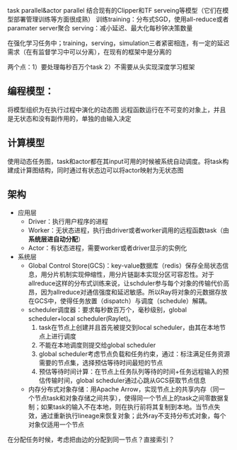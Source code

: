 task parallel&actor parallel
结合现有的Clipper和TF serveing等模型（它们在模型部署管理训练等方面很成熟）
训练training：分布式SGD，使用all-reduce或者paramater server聚合
serving：减小延迟、最大化每秒钟决策数量

在强化学习任务中；training，serving，simulation三者紧密相连，有一定的延迟需求（在有监督学习中可以分离），在现有的框架中是分离的

两个点：1）要处理每秒百万个task 2）不需要从头实现深度学习框架

## 编程模型：
将模型组织为在执行过程中演化的动态图
远程函数运行在不可变的对象上，并且是无状态和没有副作用的，单独的由输入决定

## 计算模型
使用动态任务图，task和actor都在其input可用的时候被系统自动调度。将task构建成计算图结构，同时通过有状态边可以将actor映射为无状态图

## 架构
* 应用层
    * Driver：执行用户程序的进程
    * Worker：无状态进程，执行由driver或者worker调用的远程函数task（由**系统层进自动分配**）
    * Actor：有状态进程，需要worker或者driver显示的实例化
* 系统层
    * Global Control Store(GCS)：key-value数据库（redis）保存全局状态信息，用分片机制实现伸缩性，用分片链副本实现分区可容忍性。对于allreduce这样的分布式训练来说，让schduler参与每个对象的传输代价高昂，因为allreduce对通信强度和延迟敏感。所以Ray将对象的元数据存放在GCS中，使得任务放置（dispatch）与调度（schedule）解耦。
    * scheduler调度器：要求每秒数百万个，毫秒级别，global scheduler+local scheduler(Raylet)。
        1. task在节点上创建并且首先被提交到local scheduler，由其在本地节点上进行调度
        2. 不能在本地调度则提交给global scheduler
        3. global scheduler考虑节点负载和任务约束，通过：标注满足任务资源需要的节点集，选择预估等待时间最短的节点
        4. 预估等待时间计算：在节点上任务队列等待的时间+任务远程输入的预估传输时间，global scheduler通过心跳从GCS获取节点信息
    * 内存分布式对象存储：用Apache Arrow，实现节点上的共享内存（同一个节点task和对象存储之间共享），使得同一个节点上的task之间零数据复制；如果task的输入不在本地，则在执行前将其复制到本地。当节点失效，通过重新执行lineage来恢复对象；此外ray不支持分布式对象，每个对象仅适用一个节点




在分配任务时候，考虑把由边的分配到同一节点？直接索引？